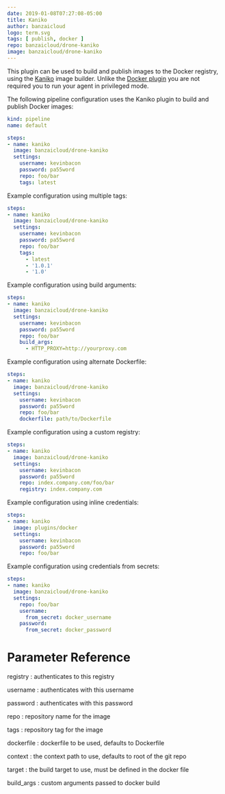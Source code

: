 ```yaml
---
date: 2019-01-08T07:27:08-05:00
title: Kaniko
author: banzaicloud
logo: term.svg
tags: [ publish, docker ]
repo: banzaicloud/drone-kaniko
image: banzaicloud/drone-kaniko
---
```


This plugin can be used to build and publish images to the Docker registry,
using the [Kaniko](https://github.com/GoogleContainerTools/kaniko) image
builder.  Unlike the [Docker plugin](../../drone-plugins/drone-docker) you
are not required you to run your agent in privileged mode.

The following pipeline configuration uses the Kaniko plugin to build and
publish Docker images:

```yaml
kind: pipeline
name: default

steps:
- name: kaniko
  image: banzaicloud/drone-kaniko
  settings:
    username: kevinbacon
    password: pa55word
    repo: foo/bar
    tags: latest
```

Example configuration using multiple tags:

```yaml
steps:
- name: kaniko
  image: banzaicloud/drone-kaniko
  settings:
    username: kevinbacon
    password: pa55word
    repo: foo/bar
    tags:
      - latest
      - '1.0.1'
      - '1.0'
```

Example configuration using build arguments:

```yaml
steps:
- name: kaniko
  image: banzaicloud/drone-kaniko
  settings:
    username: kevinbacon
    password: pa55word
    repo: foo/bar
    build_args:
      - HTTP_PROXY=http://yourproxy.com
```

Example configuration using alternate Dockerfile:

```yaml
steps:
- name: kaniko
  image: banzaicloud/drone-kaniko
  settings:
    username: kevinbacon
    password: pa55word
    repo: foo/bar
    dockerfile: path/to/Dockerfile
```

Example configuration using a custom registry:

```yaml
steps:
- name: kaniko
  image: banzaicloud/drone-kaniko
  settings:
    username: kevinbacon
    password: pa55word
    repo: index.company.com/foo/bar
    registry: index.company.com
```

Example configuration using inline credentials:

```yaml
steps:
- name: kaniko
  image: plugins/docker
  settings:
    username: kevinbacon
    password: pa55word
    repo: foo/bar
```

Example configuration using credentials from secrets:

```yaml
steps:
- name: kaniko
  image: banzaicloud/drone-kaniko
  settings:
    repo: foo/bar
    username:
      from_secret: docker_username
    password:
      from_secret: docker_password
```

# Parameter Reference

registry
: authenticates to this registry

username
: authenticates with this username

password
: authenticates with this password

repo
: repository name for the image

tags
: repository tag for the image

dockerfile
: dockerfile to be used, defaults to Dockerfile

context
: the context path to use, defaults to root of the git repo

target
: the build target to use, must be defined in the docker file

build_args
: custom arguments passed to docker build
